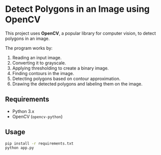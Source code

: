 # Detect Polygons in an Image using OpenCV

This project uses **OpenCV**, a popular library for computer vision, to detect polygons in an image.  

The program works by:
1. Reading an input image.
2. Converting it to grayscale.
3. Applying thresholding to create a binary image.
4. Finding contours in the image.
5. Detecting polygons based on contour approximation.
6. Drawing the detected polygons and labeling them on the image.

## Requirements
- Python 3.x  
- OpenCV (`opencv-python`)

## Usage
```bash
pip install -r requirements.txt
python app.py
